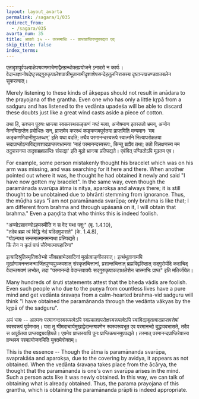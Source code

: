 ```yaml
---
layout: layout_avarta
permalink: /sagara/1/035
redirect_from:
  - /sagara/035
avarta_num: 35
title: आवर्तः ३५ -- तत्समाधिः -- प्राप्तप्राप्तिरप्युपपद्यत एव्
skip_title: false
index_terms: 
---
```



एतादृशपूर्वपक्ष्याक्षेपश्रवणमात्रेणाद्वैतग्रन्थोक्तप्रयोजने ऽनादरो न कार्यः। वेदान्तज्ञानोपदेष्टृसद्गुरुकृपालेशपात्रीभूतानामीदृशाशेषसन्देहतूलनिरासस्य दृष्टान्तप्रचण्डवातबलेन सुकरत्वात्। 

<div class="translation-inline" markdown="1">
Merely listening to these kinds of ākṣepas should not result in anādara to
the prayojana of the grantha. Even one who
has only a little kr̥pā from a sadguru and has listened to the vedānta upadeśa will be able to discard these doubts just like a great wind casts aside a piece of cotton.
</div>

तथा हि, कश्चन पुरुषः भ्रान्त्या स्वकरस्थकङ्कणं नष्टं मत्वा, अन्वेषमाण इतस्ततो भ्रमन्,
अन्येन केनचिदाप्तेन प्रबोधितः सन्, प्राप्तमेव करस्थं कङ्कणमपूर्वतया प्राप्तमिति मन्यमानः 'मम कङ्कणमिदानीमुपलब्धम्' इति यथा वदति; तथैव परमानन्दस्वरूपे स्वात्मनि नित्यापरोक्षतया सदाप्राप्तोऽप्यविद्यावशादप्राप्तत्वभ्रान्त्या 
'नाहं परमानन्दस्वरूपः, किन्तु ब्रह्मैव तथा; ततो विलक्षणस्य मम तदुपासनया तादृशब्रह्मप्राप्तिः संपाद्या' इति मूढो भ्रान्त्या प्रतिपद्यते। 
एवंवित् पण्डितोऽपि मूढतम एव। 

<div class="translation-inline" markdown="1">
For example,  some person mistakenly thought his
bracelet which was on his arm was missing, and was searching for it here and there. When another pointed out where it was, he thought he had obtained it newly
and said "I have now gotten my bracelet". In the same way, even though the paramānada svarūpa ātma is nitya, aparokṣa and always there; it is still thought to be unobtained due to bhrānti stemming from ignorance. Thus, the mūḍha says "ī am not paramānanda svarūpa; only brahma is like that; I am different from brahma and through upāsanā on it, I will obtain that brahma." Even a paṇḍita that who thinks this is indeed foolish.
</div>

"अन्योऽसावन्योऽहमस्मीति न स वेद यथा पशुः" (बृ. 1.4.10),  
"तदेव ब्रह्म त्वं विद्धि नेदं यदिदमुपासते" (के. 1.4.8),  
"योऽन्यथा सन्तमात्मानमन्यथा प्रतिपद्यते।  
किं तेन न कृतं पापं चौरेणात्मापहारिणा" 

इत्यादिश्रुतिस्मृतिशतेभ्यो जीवब्रह्मभेदवादिनां मूर्खत्वाङ्गीकारात्। 
इत्थंभूतानामपि मूर्खाणामनन्तजन्मार्जितपुण्यपुञ्जवशात् संस्कृतचित्तानां, प्रशान्तचित्तात् ब्रह्मविद्वरिष्ठात् सद्गुरोर्यदि कदाचिद् वेदान्तश्रवणं लभ्येत, तदा "परमानन्दो वेदान्तवाक्यैः सद्गुरुकृपाकटाक्षलेशेन चास्माभिः प्राप्त" 
इति मतिर्जायेत। 

<div class="translation-inline" markdown="1">
Many hundreds of śruti statements attest that the bheda vādis are foolish. Even such people who due
to the puṇya from countless lives have a pure mind
and get vedānta śravaṇa from a calm-hearted brahma-vid sadguru will think "I have obtained the paramānanda through the vedānta vākyas by the kr̥pā of the sadguru".
</div>

अयं भावः -- आत्मनः परमानन्दस्वरूपत्वेऽपि स्वप्रकाशापरोक्षस्वरूपत्वेऽपि स्वाविद्यावृतत्वादप्राप्तवत्तेषां स्वस्वरूपं पूर्वमभात्। 
यदा तु श्रीमदाचार्यमुखाद्वेदान्तश्रवणेन स्वस्वरूपभूत एव परमानन्दो बुद्धाववभासते, 
तदैव स अपूर्वतया प्राप्तवद्व्यवह्रियते। 
एवमेव प्राप्तस्यापि पुनः प्राप्तिकथनमुपपद्यते। 
तस्मात् परमानन्दप्राप्तिरेवास्य ग्रन्थस्य परमप्रयोजनमिति युक्तमेवोक्तम्।

<div class="translation-inline" markdown="1">
This is the essence -- Though the ātma is paramānanda svarūpa, svaprakāśa and aparokṣa, due to the covering by avidya, it appears as not obtained. When the vedānta śravaṇa takes place from the ācārya, the thought that the paramānanda is one's own svarūpa 
arises in the mind. Such a person acts like it was newly obtained. In this way, we can talk of obtaining what is already obtained. Thus, the parama prayojana of
this grantha, which is obtaining the paramānanda prāpti is indeed appropriate.
</div>

